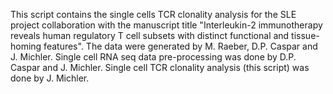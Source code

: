 This script contains the single cells TCR clonality analysis for the SLE project collaboration with the manuscript title "Interleukin-2 immunotherapy reveals human regulatory T cell subsets with distinct functional and tissue-homing features".
The data were generated by M. Raeber, D.P. Caspar and J. Michler. 
Single cell RNA seq data pre-processing was done by D.P. Caspar and J. Michler. 
Single cell TCR clonality analysis (this script) was done by J. Michler.
